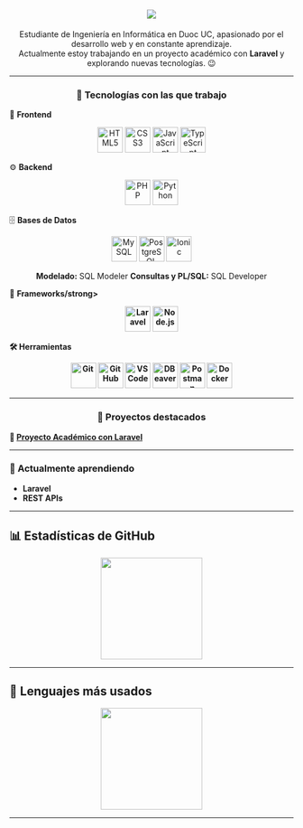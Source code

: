 <h1 align="center">
  <a href="https://git.io/typing-svg">
    <img src="https://readme-typing-svg.herokuapp.com?lines=Hola+!+✌+😃;Soy+Joel+Medina,+un+gusto!;&center=true&size=19">
  </a>
</h1>

<p align="center">
  Estudiante de Ingeniería en Informática en Duoc UC, apasionado por el desarrollo web y en constante aprendizaje.<br>
  Actualmente estoy trabajando en un proyecto académico con <strong>Laravel</strong> y explorando nuevas tecnologías. 😉
</p>

---

<h3 align="center">🚀 Tecnologías con las que trabajo</h3>

🎨 <strong>Frontend</strong>  
<p align="center">
  <img src="https://cdn.jsdelivr.net/gh/devicons/devicon/icons/html5/html5-original.svg" alt="HTML5" width="45"/>
  <img src="https://cdn.jsdelivr.net/gh/devicons/devicon/icons/css3/css3-original.svg" alt="CSS3" width="45"/>
  <img src="https://cdn.jsdelivr.net/gh/devicons/devicon/icons/javascript/javascript-original.svg" alt="JavaScript" width="45"/>
  <img src="https://cdn.jsdelivr.net/gh/devicons/devicon/icons/typescript/typescript-original.svg" alt="TypeScript" width="45"/>
</p>

⚙️ <strong>Backend</strong>  
<p align="center">
  <img src="https://cdn.jsdelivr.net/gh/devicons/devicon/icons/php/php-original.svg" alt="PHP" width="45"/>
  <img src="https://cdn.jsdelivr.net/gh/devicons/devicon/icons/python/python-original.svg" alt="Python" width="45"/>
</p>

🗄️ <strong>Bases de Datos</strong>  
<p align="center">
  <img src="https://cdn.jsdelivr.net/gh/devicons/devicon/icons/mysql/mysql-original.svg" alt="MySQL" width="45"/>
  <img src="https://cdn.jsdelivr.net/gh/devicons/devicon/icons/postgresql/postgresql-original.svg" alt="PostgreSQL" width="45"/>
  <img src="https://cdn.jsdelivr.net/gh/devicons/devicon/icons/ionic/ionic-original.svg" alt="Ionic" width="45"/>
</p>
<p align="center">
  <strong>Modelado:</strong> SQL Modeler  
  <strong>Consultas y PL/SQL:</strong> SQL Developer
</p>

🧰 <strong>Frameworks/strong>  
<p align="center">
    <img src="https://cdn.jsdelivr.net/gh/devicons/devicon@latest/icons/laravel/laravel-original.svg" alt="Laravel" width="45"/>
  <img src="https://cdn.jsdelivr.net/gh/devicons/devicon/icons/nodejs/nodejs-original.svg" alt="Node.js" width="45"/>
</p>

🛠️ <strong>Herramientas</strong>  
<p align="center">
  <img src="https://cdn.jsdelivr.net/gh/devicons/devicon/icons/git/git-original.svg" alt="Git" width="45"/>
  <img src="https://cdn.jsdelivr.net/gh/devicons/devicon@latest/icons/github/github-original.svg"  alt="GitHub" width="45"/>
  <img src="https://cdn.jsdelivr.net/gh/devicons/devicon/icons/vscode/vscode-original.svg" alt="VS Code" width="45"/>
  <img src="https://cdn.jsdelivr.net/gh/devicons/devicon/icons/dbeaver/dbeaver-original.svg" alt="DBeaver" width="45"/>
  <img src="https://cdn.jsdelivr.net/gh/devicons/devicon/icons/postman/postman-original.svg" alt="Postman" width="45"/>
  <img src="https://cdn.jsdelivr.net/gh/devicons/devicon@latest/icons/docker/docker-plain-wordmark.svg" alt="Docker" width="45"/>
</p>

---

<h3 align="center">📌 Proyectos destacados</h3>

🔹 [Proyecto Académico con Laravel](https://github.com/markawaii/cl_ferremas_monolitico-laravel)

---

<h3>🌱 Actualmente aprendiendo</h3>

- Laravel  
- REST APIs

---

## 📊 Estadísticas de GitHub

<div align="center">
  <img height="180em" src="https://github-readme-stats.vercel.app/api?username=jjmmcode&show_icons=true&theme=github_dark&hide_border=true&include_all_commits=true&count_private=true"/>
</div>

---

## 🧠 Lenguajes más usados

<div align="center">
  <img height="180em" src="https://github-readme-stats.vercel.app/api/top-langs/?username=jjmmcode&layout=compact&langs_count=8&theme=github_dark&hide_border=true"/>
</div>


---
